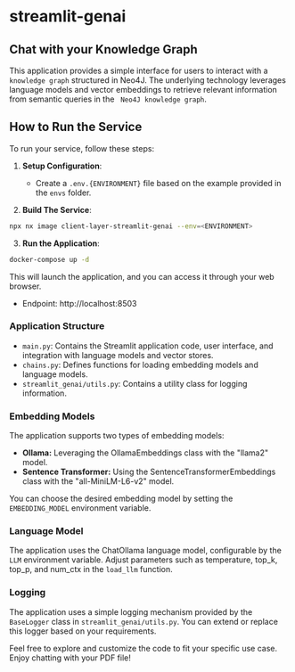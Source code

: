# streamlit-genai

## Chat with your Knowledge Graph

This application provides a simple interface for users to interact with a `knowledge graph` structured in Neo4J.
The underlying technology leverages language models and vector embeddings to retrieve relevant information from semantic queries in the ` Neo4J knowledge graph`.

## How to Run the Service

To run your service, follow these steps:

1. **Setup Configuration**:

    - Create a `.env.{ENVIRONMENT}` file based on the example provided in the `envs` folder.

2. **Build The Service**:

```sh
npx nx image client-layer-streamlit-genai --env=<ENVIRONMENT>
```

3. **Run the Application**:

```sh
docker-compose up -d
```

This will launch the application, and you can access it through your web browser.

- Endpoint: http://localhost:8503

### Application Structure

- `main.py`: Contains the Streamlit application code, user interface, and integration with language models and vector stores.
- `chains.py`: Defines functions for loading embedding models and language models.
- `streamlit_genai/utils.py`: Contains a utility class for logging information.


### Embedding Models

The application supports two types of embedding models:

- **Ollama:** Leveraging the OllamaEmbeddings class with the "llama2" model.
- **Sentence Transformer:** Using the SentenceTransformerEmbeddings class with the "all-MiniLM-L6-v2" model.

You can choose the desired embedding model by setting the `EMBEDDING_MODEL` environment variable.

### Language Model

The application uses the ChatOllama language model, configurable by the `LLM` environment variable. Adjust parameters such as temperature, top_k, top_p, and num_ctx in the `load_llm` function.

### Logging

The application uses a simple logging mechanism provided by the `BaseLogger` class in `streamlit_genai/utils.py`. You can extend or replace this logger based on your requirements.

Feel free to explore and customize the code to fit your specific use case. Enjoy chatting with your PDF file!